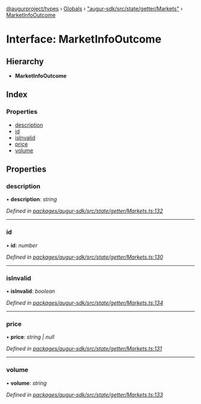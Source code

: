 [@augurproject/types](../README.md) › [Globals](../globals.md) › ["augur-sdk/src/state/getter/Markets"](../modules/_augur_sdk_src_state_getter_markets_.md) › [MarketInfoOutcome](_augur_sdk_src_state_getter_markets_.marketinfooutcome.md)

# Interface: MarketInfoOutcome

## Hierarchy

* **MarketInfoOutcome**

## Index

### Properties

* [description](_augur_sdk_src_state_getter_markets_.marketinfooutcome.md#description)
* [id](_augur_sdk_src_state_getter_markets_.marketinfooutcome.md#id)
* [isInvalid](_augur_sdk_src_state_getter_markets_.marketinfooutcome.md#isinvalid)
* [price](_augur_sdk_src_state_getter_markets_.marketinfooutcome.md#price)
* [volume](_augur_sdk_src_state_getter_markets_.marketinfooutcome.md#volume)

## Properties

###  description

• **description**: *string*

*Defined in [packages/augur-sdk/src/state/getter/Markets.ts:132](https://github.com/AugurProject/augur/blob/69c4be52bf/packages/augur-sdk/src/state/getter/Markets.ts#L132)*

___

###  id

• **id**: *number*

*Defined in [packages/augur-sdk/src/state/getter/Markets.ts:130](https://github.com/AugurProject/augur/blob/69c4be52bf/packages/augur-sdk/src/state/getter/Markets.ts#L130)*

___

###  isInvalid

• **isInvalid**: *boolean*

*Defined in [packages/augur-sdk/src/state/getter/Markets.ts:134](https://github.com/AugurProject/augur/blob/69c4be52bf/packages/augur-sdk/src/state/getter/Markets.ts#L134)*

___

###  price

• **price**: *string | null*

*Defined in [packages/augur-sdk/src/state/getter/Markets.ts:131](https://github.com/AugurProject/augur/blob/69c4be52bf/packages/augur-sdk/src/state/getter/Markets.ts#L131)*

___

###  volume

• **volume**: *string*

*Defined in [packages/augur-sdk/src/state/getter/Markets.ts:133](https://github.com/AugurProject/augur/blob/69c4be52bf/packages/augur-sdk/src/state/getter/Markets.ts#L133)*
